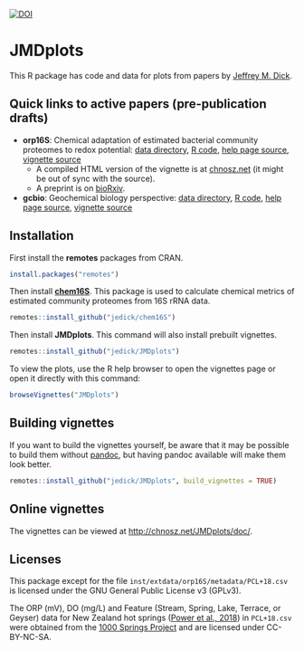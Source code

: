 [![DOI](https://zenodo.org/badge/211601502.svg)](https://zenodo.org/badge/latestdoi/211601502)

# JMDplots

This R package has code and data for plots from papers by [Jeffrey M. Dick](http://chnosz.net/jeff/).

## Quick links to active papers (pre-publication drafts)

- **orp16S**: Chemical adaptation of estimated bacterial community proteomes to redox potential: [data directory](inst/extdata/orp16S),
  [R code](R/orp16S.R), [help page source](man/orp16S.Rd), [vignette source](vignettes/orp16S.Rmd)
  - A compiled HTML version of the vignette is at [chnosz.net](https://chnosz.net/JMDplots/doc/orp16S.html) (it might be out of sync with the source).
  - A preprint is on [bioRxiv](https://doi.org/10.1101/2021.10.12.464155).
- **gcbio**: Geochemical biology perspective: [data directory](inst/extdata/gcbio), [R code](R/gcbio.R),
  [help page source](man/gcbio.Rd), [vignette source](vignettes/gcbio.Rmd)

## Installation

First install the **remotes** packages from CRAN.

```R
install.packages("remotes")
```

Then install [**chem16S**](../chem16S).
This package is used to calculate chemical metrics of estimated community proteomes from 16S rRNA data.

```R
remotes::install_github("jedick/chem16S")

```

Then install **JMDplots**.
This command will also install prebuilt vignettes.

```R
remotes::install_github("jedick/JMDplots")
```

To view the plots, use the R help browser to open the vignettes page or open it directly with this command:

```R
browseVignettes("JMDplots")
```

## Building vignettes

If you want to build the vignettes yourself, be aware that it may be possible to build them without [pandoc](https://pandoc.org/), but having pandoc available will make them look better.

```R
remotes::install_github("jedick/JMDplots", build_vignettes = TRUE)
```

## Online vignettes

The vignettes can be viewed at <http://chnosz.net/JMDplots/doc/>.

## Licenses

This package except for the file `inst/extdata/orp16S/metadata/PCL+18.csv` is licensed under the GNU General Public License v3 (GPLv3).

The ORP (mV), DO (mg/L) and Feature (Stream, Spring, Lake, Terrace, or Geyser) data for New Zealand hot springs ([Power et al., 2018](https://doi.org/10.1038/s41467-018-05020-y)) in `PCL+18.csv` were obtained from the [1000 Springs Project](http://1000springs.org.nz) and are licensed under CC-BY-NC-SA.
